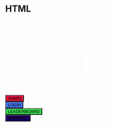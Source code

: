 # HTML

<!DOCTYPE html>
<html lang="en">
<head>
    <meta charset="UTF-8">
    <meta name="viewport" content="width=device-width, initial-scale=1.0">
    <title>CTF</title>
    <link rel="stylesheet" href="styles.css">
</head>
<body>
    <h1 style="color:white;text-align:center;font-size: 80px;font-family: Georgia;"><b>CTF</b></h1>
        <button id="Admin" style="background-color: crimson;" type="button button1">ADMIN</button>
        <br>
        <button id="Login" style="background-color: rgb(69, 116, 234);" type="button button2">LOGIN</button>
        <br>
        <button id="lb" style="background-color: rgb(54, 211, 78);" type="button">LEADERBOARD</button>
        <br>
        <button id="support" style="background-color: rgb(27, 4, 96);" type="button">SUPPORT</button>
        <br>
</body>
</html>

<!--
CSS FILE -> styles.css

body {
    background-image: url('cyber1.jpg');
    background-repeat: no-repeat;
    background-attachment: fixed;
    background-size:100% 100% ;
  }
  button {
    border: purple;
    color: white;
    padding: 15px 32px;
    text-align: center;
    text-decoration: teal;
    display: inline-block;
    font-size: 16px;
    margin: 15px 700px;
    cursor: pointer;
    position: relative;
  }
  #lb{
    margin-left: 44%;
  }
  #support{
    margin-left: 45%;
  }-->
